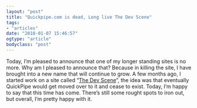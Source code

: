 ```yaml
---
layout: "post"
title: "Quickpipe.com is dead, Long live The Dev Scene"
tags: 
- "articles"
date: "2010-01-07 15:46:57"
ogtype: "article"
bodyclass: "post"
---
```


Today, I’m pleased to announce that one of my longer standing sites is no more. Why am I pleased to announce that? Because in killing the site, I have brought into a new name that will continue to grow. A few months ago, I started work on a site called “[The Dev Scene](http://www.thedevscene.com)”, the idea was that eventually QuickPipe would get moved over to it and cease to exist. Today, I’m happy to say that this time has come. There’s still some rought spots to iron out, but overall, I’m pretty happy with it.